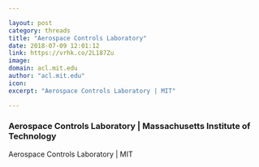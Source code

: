 ```yaml
---

layout: post
category: threads
title: "Aerospace Controls Laboratory"
date: 2018-07-09 12:01:12
link: https://vrhk.co/2L187Zu
image: 
domain: acl.mit.edu
author: "acl.mit.edu"
icon: 
excerpt: "Aerospace Controls Laboratory | MIT"

---
```


### Aerospace Controls Laboratory | Massachusetts Institute of Technology

Aerospace Controls Laboratory | MIT